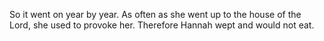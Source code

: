 So it went on year by year. As often as she went up to the house of the Lord, she used to provoke her. Therefore Hannah wept and would not eat.
